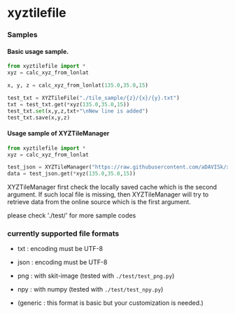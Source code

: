 # xyztilefile

### Samples
#### Basic usage sample.
```Python
from xyztilefile import *
xyz = calc_xyz_from_lonlat

x, y, z = calc_xyz_from_lonlat(135.0,35.0,15)

test_txt = XYZTileFile("./tile_sample/{z}/{x}/{y}.txt")
txt = test_txt.get(*xyz(135.0,35.0,15))
test_txt.set(x,y,z,txt+"\nNew line is added")
test_txt.save(x,y,z)
```

#### Usage sample of XYZTileManager
```Python
from xyztilefile import *
xyz = calc_xyz_from_lonlat

test_json = XYZTileManager("https://raw.githubusercontent.com/aDAVISk/xyztilefile/dev/tile_sample/{z}/{x}/{y}.json", "./tile_sample2/{z}/{x}/{y}.json")
data = test_json.get(*xyz(135.0,35.0,15))
```
XYZTileManager first check the locally saved cache which is the second argument. If such local file is missing, then XYZTileManager will try to retrieve data from the online source which is the first argument.



please check './test/' for more sample codes

### currently supported file formats
- txt : encoding must be UTF-8 
- json : encoding must be UTF-8
- png : with skit-image (tested with `./test/test_png.py`)
- npy : with numpy (tested with `./test/test_npy.py`)

- (generic : this format is basic but your customization is needed.)

